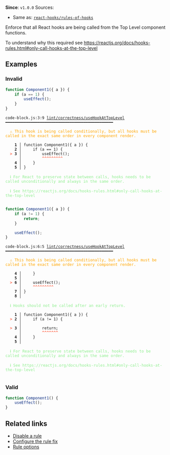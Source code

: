 **Since**: `v1.0.0`
Sources: 
- Same as: <a href="https://github.com/facebook/react/blob/main/packages/eslint-plugin-react-hooks/README.md" target="_blank"><code>react-hooks/rules-of-hooks</code></a>

Enforce that all React hooks are being called from the Top Level component functions.

To understand why this required see https://reactjs.org/docs/hooks-rules.html#only-call-hooks-at-the-top-level

## Examples

### Invalid

```js
function Component1({ a }) {
    if (a == 1) {
        useEffect();
    }
}
```

<pre class="language-text"><code class="language-text">code-block.js:3:9 <a href="https://biomejs.dev/linter/rules/use-hook-at-top-level">lint/correctness/useHookAtTopLevel</a> ━━━━━━━━━━━━━━━━━━━━━━━━━━━━━━━━━━━━━━━━━━━━━━━

<strong><span style="color: Orange;">  </span></strong><strong><span style="color: Orange;">⚠</span></strong> <span style="color: Orange;">This hook is being called conditionally, but all hooks must be called in the exact same order in every component render.</span>
  
    <strong>1 │ </strong>function Component1({ a }) {
    <strong>2 │ </strong>    if (a == 1) {
<strong><span style="color: Tomato;">  </span></strong><strong><span style="color: Tomato;">&gt;</span></strong> <strong>3 │ </strong>        useEffect();
   <strong>   │ </strong>        <strong><span style="color: Tomato;">^</span></strong><strong><span style="color: Tomato;">^</span></strong><strong><span style="color: Tomato;">^</span></strong><strong><span style="color: Tomato;">^</span></strong><strong><span style="color: Tomato;">^</span></strong><strong><span style="color: Tomato;">^</span></strong><strong><span style="color: Tomato;">^</span></strong><strong><span style="color: Tomato;">^</span></strong><strong><span style="color: Tomato;">^</span></strong>
    <strong>4 │ </strong>    }
    <strong>5 │ </strong>}
  
<strong><span style="color: lightgreen;">  </span></strong><strong><span style="color: lightgreen;">ℹ</span></strong> <span style="color: lightgreen;">For React to preserve state between calls, hooks needs to be called unconditionally and always in the same order.</span>
  
<strong><span style="color: lightgreen;">  </span></strong><strong><span style="color: lightgreen;">ℹ</span></strong> <span style="color: lightgreen;">See https://reactjs.org/docs/hooks-rules.html#only-call-hooks-at-the-top-level</span>
  
</code></pre>

```js
function Component1({ a }) {
    if (a != 1) {
        return;
    }

    useEffect();
}
```

<pre class="language-text"><code class="language-text">code-block.js:6:5 <a href="https://biomejs.dev/linter/rules/use-hook-at-top-level">lint/correctness/useHookAtTopLevel</a> ━━━━━━━━━━━━━━━━━━━━━━━━━━━━━━━━━━━━━━━━━━━━━━━

<strong><span style="color: Orange;">  </span></strong><strong><span style="color: Orange;">⚠</span></strong> <span style="color: Orange;">This hook is being called conditionally, but all hooks must be called in the exact same order in every component render.</span>
  
    <strong>4 │ </strong>    }
    <strong>5 │ </strong>
<strong><span style="color: Tomato;">  </span></strong><strong><span style="color: Tomato;">&gt;</span></strong> <strong>6 │ </strong>    useEffect();
   <strong>   │ </strong>    <strong><span style="color: Tomato;">^</span></strong><strong><span style="color: Tomato;">^</span></strong><strong><span style="color: Tomato;">^</span></strong><strong><span style="color: Tomato;">^</span></strong><strong><span style="color: Tomato;">^</span></strong><strong><span style="color: Tomato;">^</span></strong><strong><span style="color: Tomato;">^</span></strong><strong><span style="color: Tomato;">^</span></strong><strong><span style="color: Tomato;">^</span></strong>
    <strong>7 │ </strong>}
    <strong>8 │ </strong>
  
<strong><span style="color: lightgreen;">  </span></strong><strong><span style="color: lightgreen;">ℹ</span></strong> <span style="color: lightgreen;">Hooks should not be called after an early return.</span>
  
    <strong>1 │ </strong>function Component1({ a }) {
<strong><span style="color: Tomato;">  </span></strong><strong><span style="color: Tomato;">&gt;</span></strong> <strong>2 │ </strong>    if (a != 1) {
   <strong>   │ </strong>                 
<strong><span style="color: Tomato;">  </span></strong><strong><span style="color: Tomato;">&gt;</span></strong> <strong>3 │ </strong>        return;
   <strong>   │ </strong>        <strong><span style="color: Tomato;">^</span></strong><strong><span style="color: Tomato;">^</span></strong><strong><span style="color: Tomato;">^</span></strong><strong><span style="color: Tomato;">^</span></strong><strong><span style="color: Tomato;">^</span></strong><strong><span style="color: Tomato;">^</span></strong><strong><span style="color: Tomato;">^</span></strong>
    <strong>4 │ </strong>    }
    <strong>5 │ </strong>
  
<strong><span style="color: lightgreen;">  </span></strong><strong><span style="color: lightgreen;">ℹ</span></strong> <span style="color: lightgreen;">For React to preserve state between calls, hooks needs to be called unconditionally and always in the same order.</span>
  
<strong><span style="color: lightgreen;">  </span></strong><strong><span style="color: lightgreen;">ℹ</span></strong> <span style="color: lightgreen;">See https://reactjs.org/docs/hooks-rules.html#only-call-hooks-at-the-top-level</span>
  
</code></pre>

### Valid

```js
function Component1() {
    useEffect();
}
```

## Related links

- [Disable a rule](/linter/#disable-a-lint-rule)
- [Configure the rule fix](/linter#configure-the-rule-fix)
- [Rule options](/linter/#rule-options)
